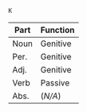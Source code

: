 ```inflection
K
```

| Part | Function |
| ---- | -------- |
| Noun | Genitive |
| Per. | Genitive |
| Adj. | Genitive |
| Verb | Passive  |
| Abs. | (*N/A*)  |
